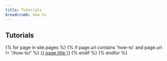 ```yaml
---
title: Tutorials
breadcrumb: how to
---
```


## Tutorials

{% for page in site.pages %}
{% if page.url contains 'how-to' and page.url != '/how-to/' %}
<a href="{{ site.baseurl }}{{ page.url }}">{{ page.title }}</a>
{% endif %}
{% endfor %}
